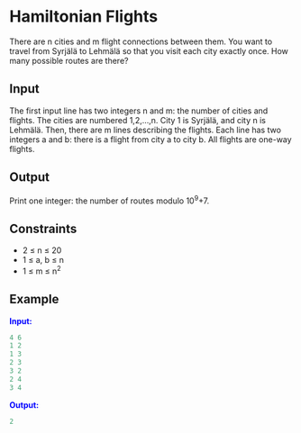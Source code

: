 # Hamiltonian Flights

There are n cities and m flight connections between them. You want to travel from Syrjälä to Lehmälä so that you visit each city exactly once. How many possible routes are there?  


## Input  
The first input line has two integers n and m: the number of cities and flights. The cities are numbered 1,2,&hellip;,n. City 1 is Syrjälä, and city n is Lehmälä.
Then, there are m lines describing the flights. Each line has two integers a and b: there is a flight from city a to city b. All flights are one-way flights.

## Output
Print one integer: the number of routes modulo 10<sup>9</sup>+7.

## Constraints

- 2 &le; n &le; 20
- 1 &le; a, b &le; n
- 1 &le; m &le; n<sup>2</sup>


## Example
<font color="blue">**Input:**</font>
```c++
4 6
1 2
1 3
2 3
3 2
2 4
3 4
```
<font color="blue">**Output:**</font>
```c++
2
``` 
